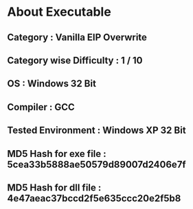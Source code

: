 
# About Executable

## Category : Vanilla EIP Overwrite

## Category wise Difficulty : 1 / 10

## OS : Windows 32 Bit 

## Compiler : GCC

## Tested Environment : Windows XP 32 Bit

## MD5 Hash for exe file : 5cea33b5888ae50579d89007d2406e7f

## MD5 Hash for dll file : 4e47aeac37bccd2f5e635ccc20e2f5b8
